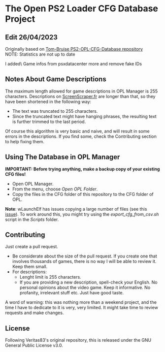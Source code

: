 # The Open PS2 Loader CFG Database Project 
## Edit 26/04/2023 

Originally based on [Tom-Bruise PS2-OPL-CFG-Database repository](https://github.com/Tom-Bruise/PS2-OPL-CFG-Database)\
NOTE: Statistics are not up to date

I added\ 
Game infos from psxdatacenter more
and remove fake IDs

## Notes About Game Descriptions

The maximum length allowed for game descriptions in OPL Manager is 255 characters. Descriptions on [ScreenScraper.fr](https://www.screenscraper.fr) are longer than that, so they have been shortened in the following way:

* The text was truncated to 255 characters.
* Since the truncated text might have hanging phrases, the resulting text is further trimmed to the last period.

Of course this algorithm is very basic and naive, and will result in some errors in the descriptions. If you find some, check the Contributing section to help fixing them.

## Using The Database in OPL Manager

**IMPORTANT: Before trying anything, make a backup copy of your existing CFG files!**

* Open OPL Manager.
* From the menu, choose _Open OPL Folder_.
* Copy the files in the CFG folder of this repository to the CFG folder of OPL.

**Note**: wLaunchElf has issues copying a large number of files (see this [issue](https://github.com/Tom-Bruise/PS2-OPL-CFG-Database/issues/5)).
To work around this, you might try using the *export_cfg_from_csv.sh* script in the *Scripts* folder.

## Contributing

Just create a pull request.

* Be considerate about the size of the pull request. If you create one that involves thousands of games, there is no way I will be able to review it. Keep them small.
* For descriptions:
    * Lenght limit is 255 characters. 
    * If you are providing a new description, spell-check your English. No personal opinions about the video game. Keep it informative. No profanity, irrelevant stuff etc. Just have good taste.

A word of warning: this was nothing more than a weekend project, and the time I have to dedicate to it is very, very limited. It might take time to review requests and make changes. 

## License

Following Veritas83's original repository, this is released under the GNU General Public License v3.0.
